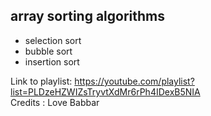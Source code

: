 ## array sorting algorithms

- selection sort
- bubble sort
- insertion sort

Link to playlist: https://youtube.com/playlist?list=PLDzeHZWIZsTryvtXdMr6rPh4IDexB5NIA
<br>
Credits : Love Babbar
